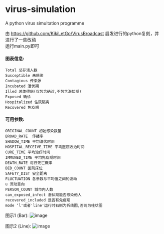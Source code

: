 # virus-simulation
  A python virus simultation programme  
  
由 https://github.com/KikiLetGo/VirusBroadcast 启发进行的python复刻，并进行了一些改动  
	运行main.py即可

#### 图表信息:  
	Total 总存活人数  
	Susceptible 未感染  
	Contagious 传染源  
	Incubated 潜伏期  
	Illed 总体得病(仅包含确诊,不包含潜伏期)  
	Exposed 确诊  
	Hospitalized 住院隔离  
	Recovered 免疫期

#### 可用参数:  
	ORIGINAL_COUNT 初始感染数量  
	BROAD_RATE  传播率  
	SHADOW_TIME 平均潜伏时间  
	HOSPITAL_RECEIVE_TIME 平均医院收治时间  
	CURE_TIME 平均治疗时间  
	IMMUNED_TIME 平均免疫期时间
	DEATH_RATE 每日死亡概率  
	BED_COUNT 医院床位  
	SAFETY_DIST 安全距离  
	FLUCTUATION 各参数与平均值之间的波动
	u 流动意向  
	PERSON_COUNT 城市内人数  
	can_exposed_infect 潜伏期能否感染他人
	recovered_included 是否有免疫期
	mode ‘l'或者'line'运行时右侧为折线图,否则为柱状图

图示1 (Bar):
![image](https://github.com/y1han/virus-simulation/raw/master/images/desc_bar.jpeg)  

图示2 (Line):
![image](https://github.com/y1han/virus-simulation/raw/master/images/desc_line.jpeg)
